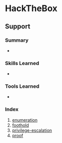 # HackTheBox
## Support
### Summary
- 
### Skills Learned
- 
### Tools Learned
- 
### Index
1. [enumeration](enumeration.md)
2. [foothold](foothold.md)
3. [privilege-escalation](privilege-escalation.md)
4. [proof](proof.md)